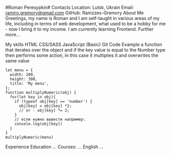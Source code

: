 #Roman Peresypkin#
Contacts
Location: Lutsk, Ukrain
Email: ramiro.gremory@gmail.com
GitHub: Ramzzes-Gremory
About Me
Greetings, my name is Roman and I am self-taught in various areas of my life, including in terms of web development, what used to be a hobby for me - now I bring it to my income. I am currently learning Frontend. Further more...

My skills
HTML
CSS/SASS
JavaScript (Basic)
Git
Code Example
a function that iterates over the object and if the key value is equal to the Number type then performs some action, in this case it multiplies it and overwrites the same value
```
let menu = {
  width: 200,
  height: 300,
  title: 'My menu',
};
function multiplyNumeric(obj) {
  for(let key in obj){
    if (typeof obj[key] == 'number') {
      obj[key] = obj[key] *2;
      // or - obj[key] *= 2;
    }
    // если нужно вывести например:
    console.log(obj[key])
  }
}
multiplyNumeric(menu)
```
Experience
Education
...
Courses:
...
English
...